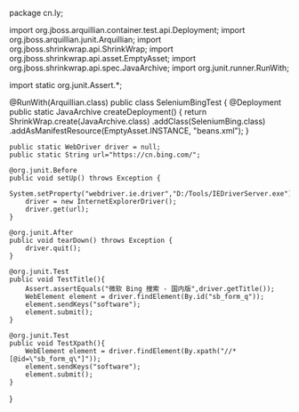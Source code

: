 package cn.ly;

import org.jboss.arquillian.container.test.api.Deployment;
import org.jboss.arquillian.junit.Arquillian;
import org.jboss.shrinkwrap.api.ShrinkWrap;
import org.jboss.shrinkwrap.api.asset.EmptyAsset;
import org.jboss.shrinkwrap.api.spec.JavaArchive;
import org.junit.runner.RunWith;

import static org.junit.Assert.*;

@RunWith(Arquillian.class)
public class SeleniumBingTest {
    @Deployment
    public static JavaArchive createDeployment() {
        return ShrinkWrap.create(JavaArchive.class)
                .addClass(SeleniumBing.class)
                .addAsManifestResource(EmptyAsset.INSTANCE, "beans.xml");
    }

    public static WebDriver driver = null;
    public static String url="https://cn.bing.com/";

    @org.junit.Before
    public void setUp() throws Exception {
        System.setProperty("webdriver.ie.driver","D:/Tools/IEDriverServer.exe");
        driver = new InternetExplorerDriver();
        driver.get(url);
    }

    @org.junit.After
    public void tearDown() throws Exception {
        driver.quit();
    }

    @org.junit.Test
    public void TestTitle(){
        Assert.assertEquals("微软 Bing 搜索 - 国内版",driver.getTitle());
        WebElement element = driver.findElement(By.id("sb_form_q"));
        element.sendKeys("software");
        element.submit();
    }

    @org.junit.Test
    public void TestXpath(){
        WebElement element = driver.findElement(By.xpath("//*[@id=\"sb_form_q\"]"));
        element.sendKeys("software");
        element.submit();
    }

}
